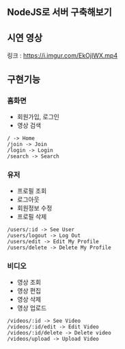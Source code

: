 ## NodeJS로 서버 구축해보기

## 시연 영상
링크 : https://i.imgur.com/EkOjIWX.mp4

## 구현기능
### 홈화면
- 회원가입, 로그인
- 영상 검색
```
/ -> Home
/join -> Join
/login -> Login
/search -> Search
```

### 유저
- 프로필 조회
- 로그아웃
- 회원정보 수정
- 프로필 삭제
```
/users/:id -> See User
/users/logout -> Log Out
/users/edit -> Edit My Profile
/users/delete -> Delete My Profile
```
### 비디오
- 영상 조회
- 영상 편집
- 영상 삭제
- 영상 업로드
```
/videos/:id -> See Video
/videos/:id/edit -> Edit Video
/videos/:id/delete -> Delete video
/videos/upload -> Upload Video
```

